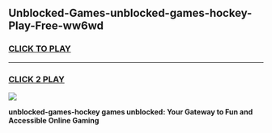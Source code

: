 
## Unblocked-Games-unblocked-games-hockey-Play-Free-ww6wd
<h3>
<a href="https://premium76.site?title=unblocked-games-hockey&ref=12A">CLICK TO PLAY</a></h3>
<hr>

<h3>
<a href="https://premium76.site?title=unblocked-games-hockey&ref=12A">CLICK 2 PLAY</a>
  
</h3>

<a href="https://premium76.site?title=unblocked-games-hockey&ref=12A"><img src="https://clearcache.store/games.png"></a>


**unblocked-games-hockey games unblocked: Your Gateway to Fun and Accessible Online Gaming**
